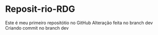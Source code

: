 # Reposit-rio-RDG
Este é meu primeiro repositótio no GitHub
Alteração feita no branch dev
Criando commit no branch dev

